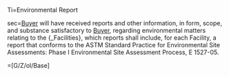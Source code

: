 Ti=Environmental Report

sec=<a href="#SPA.Def.Buyer.Def" class="definedterm">Buyer</a> will have received reports and other information, in form, scope, and substance satisfactory to <a href="#SPA.Def.Buyer.Def" class="definedterm">Buyer</a>, regarding environmental matters relating to the {_Facilities}, which reports shall include, for each Facility, a report that conforms to the ASTM Standard Practice for Environmental Site Assessments:  Phase I Environmental Site Assessment Process, E 1527-05.

=[G/Z/ol/Base]
